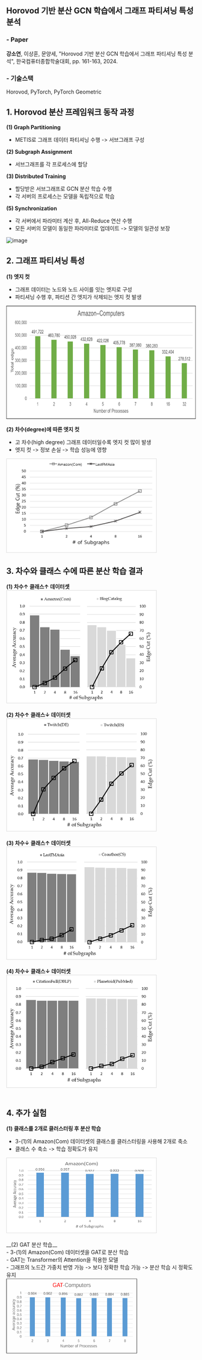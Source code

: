 ## Horovod 기반 분산 GCN 학습에서 그래프 파티셔닝 특성 분석
### - Paper
__강소연__, 이상훈, 문양세, "Horovod 기반 분산 GCN 학습에서 그래프 파티셔닝 특성 분석", 한국컴퓨터종합학술대회, pp. 161-163, 2024.
### - 기술스택
Horovod, PyTorch, PyTorch Geometric


## 1. Horovod 분산 프레임워크 동작 과정
__(1) Graph Partitioning__<br>
- METIS로 그래프 데이터 파티셔닝 수행 -> 서브그래프 구성<br>

__(2) Subgraph Assignment__<br>
- 서브그래프를 각 프로세스에 할당<br>
  
__(3) Distributed Training__<br>
- 할당받은 서브그래프로 GCN 분산 학습 수행<br>
- 각 서버의 프로세스는 모델을 독립적으로 학습<br>

__(5) Synchronization__<br>
- 각 서버에서 파라미터 계산 후, All-Reduce 연산 수행<br>
- 모든 서버의 모델이 동일한 파라미터로 업데이트 -> 모델의 일관성 보장<br>

![image](https://github.com/user-attachments/assets/2048d289-f61c-4475-b85b-7347e8bc8488)

## 2. 그래프 파티셔닝 특성
__(1) 엣지 컷__<br>
- 그래프 데이터는 노드와 노드 사이를 잇는 엣지로 구성<br>
- 파티셔닝 수행 후, 파티션 간 엣지가 삭제되는 엣지 컷 발생<br> 
<img src="images/edge_cut.png" width="600" height="300"/>

__(2) 차수(degree)에 따른 엣지 컷__<br>
- 고 차수(high degree) 그래프 데이터일수록 엣지 컷 많이 발생<br>
- 엣지 컷 -> 정보 손실 -> 학습 성능에 영향<br>
<img src="images/degree_edgecut.png" width="400" height="250"/>

## 3. 차수와 클래스 수에 따른 분산 학습 결과
__(1) 차수↑ 클래스↑ 데이터셋__<br>
<img src="images/(1).png" width="400" height="300"/>
<br>
<br>
__(2) 차수↑ 클래스↓ 데이터셋__<br>
<img src="images/(2).png" width="400" height="300"/>
<br>
<br>
__(3) 차수↓ 클래스↑ 데이터셋__<br>
<img src="images/(3).png" width="400" height="300"/>
<br>
<br>
__(4) 차수↓ 클래스↓ 데이터셋__<br>
<img src="images/(4).png" width="400" height="300"/>
<br>
<br>

## 4. 추가 실험
__(1) 클래스를 2개로 클러스터링 후 분산 학습__<br>
- 3-(1)의 Amazon(Com) 데이터셋의 클래스를 클러스터링을 사용해 2개로 축소<br>
- 클래스 수 축소 -> 학습 정확도가 유지<br>
<img src="images/4-1.png" width="400" height="200"/>
<br>
<br>
__(2) GAT 분산 학습__<br>
- 3-(1)의 Amazon(Com) 데이터셋을 GAT로 분산 학습<br>
- GAT는 Transformer의 Attention을 적용한 모델<br>
- 그래프의 노드간 가중치 반영 가능 -> 보다 정확한 학습 가능 -> 분산 학습 시 정확도 유지<br>
<img src="images/4-2.png" width="350" height="200"/>
<br>
<br>







